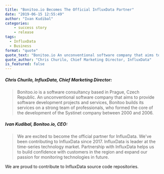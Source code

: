 ```yaml
---
title: "Bonitoo.io Becomes The Official InfluxData Partner"
date: "2019-06-15 12:55:49"
author: "Ivan Kudibal"
categories:
    - success story
    - release
tags:
  - InfluxData
  - Business
format: "quote"
quote_text: "Bonitoo.io An unconventional software company that aims to provide software development projects and services, Bonitoo builds its services on a strong team of professionals."
quote_author: "Chris Churilo, Chief Marketing Director, InfluxData"
is_featured: false
---
```


##### Chris Churilo, InfluxData, Chief Marketing Director:

> Bonitoo.io is a software consultancy based in Prague, Czech Republic. An
> unconventional software company that aims to provide software development
> projects and services, Bonitoo builds its services on a strong team of
> professionals, who formed the core of the development of the Systinet company
> between 2000 and 2006.

##### Ivan Kudibal, Bonitoo.io, CEO:

> We are excited to become the official partner for InfluxData. We've been
> contributing to InfluxData since 2017. InfluxData is leader at the time-series
> technology market. Partnership with InfluxData helps us to build confidence
> with customers in the region and expand our passion for monitoring
> technologies in future.

We are proud to contribute to InfluxData source code repositories.
